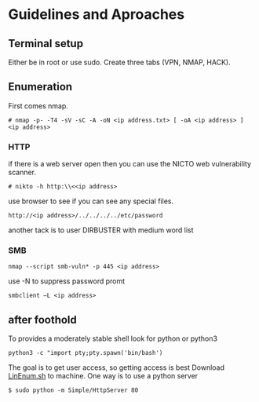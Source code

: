 # Guidelines and Aproaches

## Terminal setup

Either be in root or use sudo. 
Create three tabs (VPN, NMAP, HACK).

## Enumeration

First comes nmap.
```
# nmap -p- -T4 -sV -sC -A -oN <ip address.txt> [ -oA <ip address> ]  <ip address>
```

### HTTP
if there is a web server open then you can use the NICTO web vulnerability scanner. 
```
# nikto -h http:\\<<ip address>
```
use browser to see if you can see any special files.
```
http://<ip address>/../../../../etc/password
```
another tack is to user DIRBUSTER with medium word list

### SMB

```
nmap --script smb-vuln* -p 445 <ip address>
```

use -N to suppress password promt
```
smbclient –L <ip address>
```


## after foothold

To provides a moderately stable shell look for python or python3
```
python3 -c "import pty;pty.spawn('bin/bash')
```

The goal is to get user access, so getting access is best
Download [LinEnum.sh](https://github.com/rebootuser/LinEnum) to machine.  One way is to use a python server
```
$ sudo python -m Simple/HttpServer 80
```

